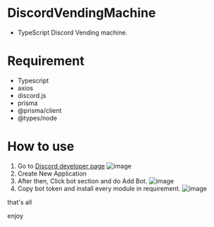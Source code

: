 # DiscordVendingMachine

- TypeScript Discord Vending machine.


# Requirement
- Typescript
- axios
- discord.js
- prisma
- @prisma/client
- @types/node

# How to use
1. Go to <a href='https://discord.com/developers'>Discord developer page</a>
![image](https://user-images.githubusercontent.com/63380308/118429534-e2f30500-b70c-11eb-9bf2-13cbb891661f.png)
2. Create New Application
3. After then, Click bot section and do Add Bot.
![image](https://user-images.githubusercontent.com/63380308/118429633-13d33a00-b70d-11eb-9be8-eea157e5b26d.png)
4. Copy bot token and install every module in requirement.
![image](https://user-images.githubusercontent.com/63380308/118429714-441ad880-b70d-11eb-8e68-830659219844.png)


that's all

enjoy
